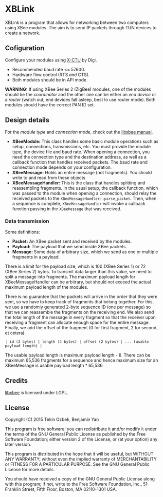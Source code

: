# XBLink
XBLink is a program that allows for networking between two computers using XBee
modules. The aim is to send IP packets through TUN devices to create a network.

## Cofiguration
Configure your modules using [X-CTU](http://www.digi.com/support/productdetail?pid=3352&type=utilities)
by Digi.

* Recommended baud rate <= 57600.
* Hardware flow control (RTS *and* CTS).
* Both modules should be in API mode. 

**WARNING:** If using XBee Series 2 (ZigBee) modules, one of the modules should
be the *coordinator* and the other one can be either an *end device* or a
*router* (watch out, end devices fall asleep, best to use router mode). Both
modules should have the correct PAN ID set.

## Design details
For the *module type* and *connection mode*, check out the
[libxbee manual](http://attie.github.io/libxbee3/man3/xbee_setup.3.html).

* **XBeeModule:** This class handles some basic module operations such as setup,
connections, transmissions, etc. You must provide the module type, the device
file and baud rate. When opening a connection, you need the connection type and
the destination address, as well as a callback function that handles received
packets. The baud rate and connection mode depends on your configuration.
* **XBeeMessage:** Holds an entire message (not fragments). You should write to
and read from these objects.
* **XBeeMessageHandler:** This is the class that handles splitting and
reassembling fragments. In the usual setup, the callback function, which was
passed to the module when opening a connection, should relay the received
packets to the `XBeeMessageHandler::parse_packet`. Then, when a sequence is
complete, `XBeeMessageHandler` will invoke a callback function passing in the
`XBeeMessage` that was received.

### Data transmission
Some definitions:
* **Packet:** An XBee packet sent and received by the modules.
* **Payload:** The payload that we send inside XBee packets.
* **Message:** Some data of arbitrary size, which we send as one or multiple
fragments in a payload.

There is a limit for the payload size, which is 100 (XBee Series 1) or 72 (XBee
Series 2) bytes. To transmit data larger than this value, we need to split a
message into fragments. The maximum payload length for XBeeMessageHandler can
be arbitrary, but should not exceed the actual maximum payload length of the
modules.

There is no guarantee that the packets will arrive in the order that they were
sent, so we have to keep track of fragments that belong together. For this, we
use a randomly generated 2-byte sequence ID (one per message) so that we can
reassemble the fragments on the receiving end. We also send the total length of
the message in every fragment so that the receiver upon receiving a fragment can
allocate enough space for the entire message. Finally, we add the offset of the
fragment (0 for first fragment, 2 for second, et cetera).

```
| id (2 bytes) | length (4 bytes) | offset (2 bytes) | ... (usable payload length) |
```

The usable payload length is maximum payload length - 8. There can be maximum
65,536 fragments for a sequence and hence maximum size for an XBeeMessage is
usable payload length * 65,536.

## Credits
[libxbee](https://code.google.com/p/libxbee/) is licensed under LGPL.

## License
Copyright (C) 2015 Tekin Ozbek, Benjamin Yan

This program is free software; you can redistribute it and/or modify it under
the terms of the GNU General Public License as published by the Free Software
Foundation; either version 2 of the License, or (at your option) any later
version.

This program is distributed in the hope that it will be useful, but WITHOUT ANY
WARRANTY; without even the implied warranty of MERCHANTABILITY or FITNESS FOR A
PARTICULAR PURPOSE.  See the GNU General Public License for more details.

You should have received a copy of the GNU General Public License along with
this program; if not, write to the Free Software Foundation, Inc., 51 Franklin
Street, Fifth Floor, Boston, MA 02110-1301 USA.
